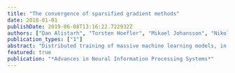 ```yaml
---
title: "The convergence of sparsified gradient methods"
date: 2018-01-01
publishDate: 2019-06-08T13:16:22.722932Z
authors: ["Dan Alistarh", "Torsten Hoefler", "Mikael Johansson", "Nikola Konstantinov", "Sarit Khirirat", "Cédric Renggli"]
publication_types: ["1"]
abstract: "Distributed training of massive machine learning models, in particular deep neural networks, via Stochastic Gradient Descent (SGD) is becoming commonplace. Several families of communication-reduction methods, such as quantization, large-batch methods, and gradient sparsification, have been proposed. To date, gradient sparsification methods--where each node sorts gradients by magnitude, and only communicates a subset of the components, accumulating the rest locally--are known to yield some of the largest practical gains. Such methods can reduce the amount of communication per step by up to\emph {three orders of magnitude}, while preserving model accuracy. Yet, this family of methods currently has no theoretical justification. This is the question we address in this paper. We prove that, under analytic assumptions, sparsifying gradients by magnitude with local error correction provides convergence guarantees, for both convex and non-convex smooth objectives, for data-parallel SGD. The main insight is that sparsification methods implicitly maintain bounds on the maximum impact of stale updates, thanks to selection by magnitude. Our analysis and empirical validation also reveal that these methods do require analytical conditions to converge well, justifying existing heuristics."
featured: true
publication: "*Advances in Neural Information Processing Systems*"
---
```


